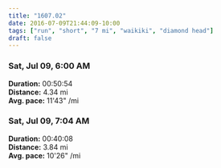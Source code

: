 ```yaml
---
title: "1607.02"
date: 2016-07-09T21:44:09-10:00
tags: ["run", "short", "7 mi", "waikiki", "diamond head"]
draft: false
---
```


### Sat, Jul 09, 6:00 AM

**Duration:** 00:50:54  
**Distance:** 4.34 mi  
**Avg. pace:** 11'43" /mi

### Sat, Jul 09, 7:04 AM

**Duration:** 00:40:08  
**Distance:** 3.84 mi  
**Avg. pace:** 10'26" /mi